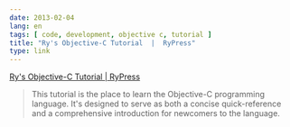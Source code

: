 ```yaml
---
date: 2013-02-04
lang: en
tags: [ code, development, objective c, tutorial ]
title: "Ry's Objective-C Tutorial  |  RyPress"
type: link
---
```


[Ry's Objective-C Tutorial  | 
RyPress](http://rypress.com/tutorials/objective-c/index.html)

> This tutorial is the place to learn the Objective-C programming
> language. It's designed to serve as both a concise quick-reference and
> a comprehensive introduction for newcomers to the language.

